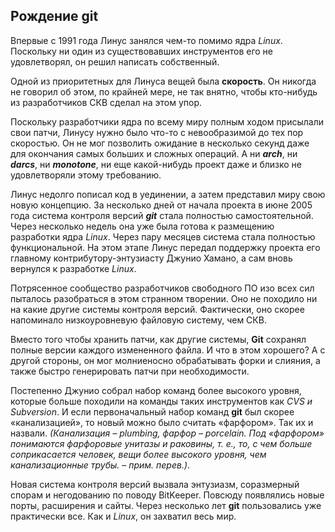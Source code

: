 ## Рождение git

Впервые с 1991 года Линус занялся чем-то помимо ядра *Linux*. Поскольку ни один из существовавших инструментов его не удовлетворял, он решил написать собственный.

Одной из приоритетных для Линуса вещей была **скорость**. Он никогда не говорил об этом, по крайней мере, не так внятно, чтобы кто-нибудь из разработчиков СКВ сделал на этом упор.

Поскольку разработчики ядра по всему миру полным ходом присылали свои патчи, Линусу нужно было что-то с невообразимой до тех пор скоростью. Он не мог позволить ожидание в несколько секунд даже для окончания самых больших и сложных операций. А ни ***arch***, ни ***darcs***, ни ***monotone***, ни еще какой-нибудь проект даже и близко не удовлетворяли этому требованию.

Линус недолго пописал код в уединении, а затем представил миру свою новую концепцию. За несколько дней от начала проекта в июне 2005 года система контроля версий ***git*** стала полностью самостоятельной. Через несколько недель она уже была готова к размещению разработки ядра *Linux*. Через пару месяцев система стала полностью функциональной. На этом этапе Линус передал поддержку проекта его главному контрибутору-энтузиасту Джунио Хамано, а сам вновь вернулся к разработке *Linux*.

Потрясенное сообщество разработчиков свободного ПО изо всех сил пыталось разобраться в этом странном творении. Оно не походило ни на какие другие системы контроля версий. Фактически, оно скорее напоминало низкоуровневую файловую систему, чем СКВ.

Вместо того чтобы хранить патчи, как другие системы, **Git** сохранял полные версии каждого измененного файла. И что в этом хорошего? А с другой стороны, он мог молниеносно обрабатывать форки и слияния, а также быстро генерировать патчи при необходимости.

Постепенно Джунио собрал набор команд более высокого уровня, которые больше походили на команды таких инструментов как *CVS и Subversion*. И если первоначальный набор команд **git** был скорее «канализацией», то новый можно было считать «фарфором». Так их и назвали. *(Канализация – plumbing, фарфор – porcelain. Под «фарфором» понимаются фарфоровые унитазы и раковины, т. е., то, с чем больше соприкасается человек, вещи более высокого уровня, чем канализационные трубы. – прим. перев.)*.

Новая система контроля версий вызвала энтузиазм, соразмерный спорам и негодованию по поводу BitKeeper. Повсюду появлялись новые порты, расширения и сайты. Через несколько лет **git** пользовались уже практически все. Как и *Linux*, он захватил весь мир.
